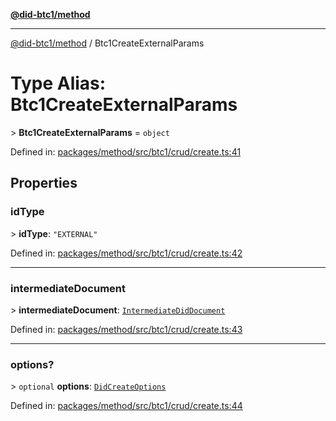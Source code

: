 [**@did-btc1/method**](../README.md)

***

[@did-btc1/method](../globals.md) / Btc1CreateExternalParams

# Type Alias: Btc1CreateExternalParams

&gt; **Btc1CreateExternalParams** = `object`

Defined in: [packages/method/src/btc1/crud/create.ts:41](https://github.com/dcdpr/did-btc1-js/blob/4ab6f9915d95beed9bc633644c9db1539395f512/packages/method/src/btc1/crud/create.ts#L41)

## Properties

### idType

&gt; **idType**: `"EXTERNAL"`

Defined in: [packages/method/src/btc1/crud/create.ts:42](https://github.com/dcdpr/did-btc1-js/blob/4ab6f9915d95beed9bc633644c9db1539395f512/packages/method/src/btc1/crud/create.ts#L42)

***

### intermediateDocument

&gt; **intermediateDocument**: [`IntermediateDidDocument`](../classes/IntermediateDidDocument.md)

Defined in: [packages/method/src/btc1/crud/create.ts:43](https://github.com/dcdpr/did-btc1-js/blob/4ab6f9915d95beed9bc633644c9db1539395f512/packages/method/src/btc1/crud/create.ts#L43)

***

### options?

&gt; `optional` **options**: [`DidCreateOptions`](../interfaces/DidCreateOptions.md)

Defined in: [packages/method/src/btc1/crud/create.ts:44](https://github.com/dcdpr/did-btc1-js/blob/4ab6f9915d95beed9bc633644c9db1539395f512/packages/method/src/btc1/crud/create.ts#L44)
